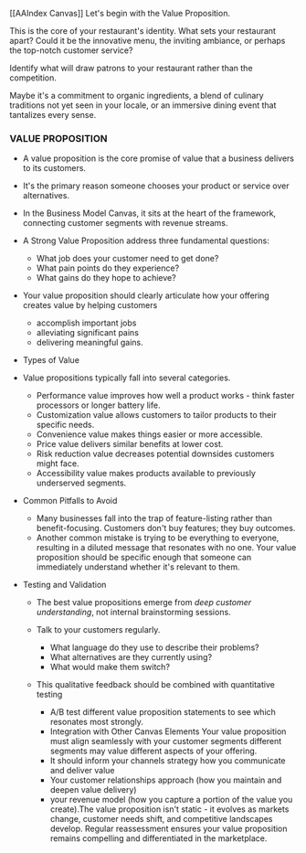 [[AAIndex Canvas]]
Let's begin with the Value Proposition.

This is the core of your restaurant's identity. What sets your restaurant apart? Could it be the innovative menu, the inviting ambiance, or perhaps the top-notch customer service?

Identify what will draw patrons to your restaurant rather than the competition.

Maybe it's a commitment to organic ingredients, a blend of culinary traditions not yet seen in your locale, or an immersive dining event that tantalizes every sense.

### **VALUE PROPOSITION**
- A value proposition is the core promise of value that a business delivers to its customers.
- It's the primary reason someone chooses your product or service over alternatives. 
- In the Business Model Canvas, it sits at the heart of the framework, connecting customer segments with revenue streams.
- A Strong Value Proposition  address three fundamental questions:
	- What job does your customer need to get done?
	- What pain points do they experience?
	- What gains do they hope to achieve?
- Your value proposition should clearly articulate how your offering creates value by helping customers
	- accomplish important jobs
	- alleviating significant pains
	- delivering meaningful gains.

- Types of Value 

- Value propositions typically fall into several categories. 
	- Performance value improves how well a product works - think faster processors or longer battery life.
	- Customization value allows customers to tailor products to their specific needs.
	- Convenience value makes things easier or more accessible.
	- Price value delivers similar benefits at lower cost.
	- Risk reduction value decreases potential downsides customers might face.
	- Accessibility value makes products available to previously underserved segments.
- Common Pitfalls to Avoid 
	- Many businesses fall into the trap of feature-listing rather than benefit-focusing. Customers don't buy features; they buy outcomes.
	- Another common mistake is trying to be everything to everyone, resulting in a diluted message that resonates with no one. Your value proposition should be specific enough that someone can immediately understand whether it's relevant to them.
- Testing and Validation
	- The best value propositions emerge from *deep customer understanding*, not internal brainstorming sessions. 
	
	- Talk to your customers regularly.
		- What language do they use to describe their problems? 
		- What alternatives are they currently using?
		- What would make them switch?
	- This qualitative feedback should be combined with quantitative testing
		- A/B test different value proposition statements to see which resonates most strongly.
		- Integration with Other Canvas Elements 
		Your value proposition must align seamlessly with your customer segments different segments may value different aspects of your offering.
		- It should inform your channels strategy 
		how you communicate and deliver value
		- Your customer relationships approach (how you maintain and deepen value delivery)
		- your revenue model (how you capture a portion of the value you create).The value proposition isn't static - it evolves as markets change, customer needs shift, and competitive landscapes develop. Regular reassessment ensures your value proposition remains compelling and differentiated in the marketplace.
